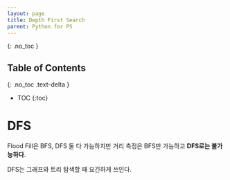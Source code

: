 ```yaml
---
layout: page
title: Depth First Search
parent: Python for PS
---
```


{: .no_toc }
## Table of Contents
{: .no_toc .text-delta }
- TOC
{:toc}

# DFS
 Flood Fill은 BFS, DFS 둘 다 가능하지만 거리 측정은 BFS만 가능하고
 **DFS로는 불가능하다**.

 DFS는 그래프와 트리 탐색할 때 요긴하게 쓰인다.
